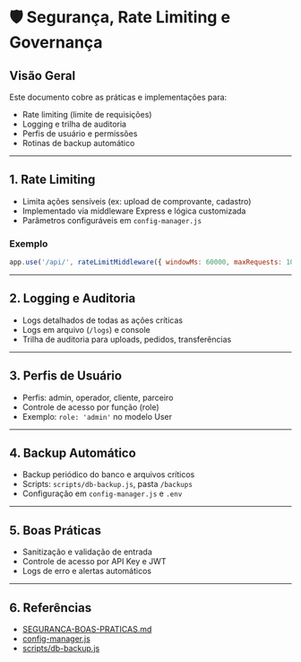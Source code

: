 # 🛡️ Segurança, Rate Limiting e Governança

## Visão Geral
Este documento cobre as práticas e implementações para:
- Rate limiting (limite de requisições)
- Logging e trilha de auditoria
- Perfis de usuário e permissões
- Rotinas de backup automático

---

## 1. Rate Limiting
- Limita ações sensíveis (ex: upload de comprovante, cadastro)
- Implementado via middleware Express e lógica customizada
- Parâmetros configuráveis em `config-manager.js`

### Exemplo
```js
app.use('/api/', rateLimitMiddleware({ windowMs: 60000, maxRequests: 100 }));
```

---

## 2. Logging e Auditoria
- Logs detalhados de todas as ações críticas
- Logs em arquivo (`/logs`) e console
- Trilha de auditoria para uploads, pedidos, transferências

---

## 3. Perfis de Usuário
- Perfis: admin, operador, cliente, parceiro
- Controle de acesso por função (role)
- Exemplo: `role: 'admin'` no modelo User

---

## 4. Backup Automático
- Backup periódico do banco e arquivos críticos
- Scripts: `scripts/db-backup.js`, pasta `/backups`
- Configuração em `config-manager.js` e `.env`

---

## 5. Boas Práticas
- Sanitização e validação de entrada
- Controle de acesso por API Key e JWT
- Logs de erro e alertas automáticos

---

## 6. Referências
- [SEGURANCA-BOAS-PRATICAS.md](./SEGURANCA-BOAS-PRATICAS.md)
- [config-manager.js](../config-manager.js)
- [scripts/db-backup.js](../scripts/db-backup.js)
